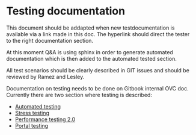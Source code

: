 # Testing documentation

This document should be addapted when new testdocumentation is available via a link made in this doc. The hyperlink should direct the tester to the right documentation section.

At this moment Q&A is using sphinx in order to generate automated documentation which is then added to the automated tested section.

All test scenarios should be clearly described in GIT issues and should be reviewed by Ramez and Lesley.

Documentation on testing needs to be done on Gitbook internal OVC doc. Currently there are two section where testing is described:  
- [Automated testing](https://gig.gitbooks.io/ovcdoc_internal/content/testing/automated_testing/automated_testing.html)
- [Stress testing](https://github.com/0-complexity/ovcdoc_public/blob/master/Testing/StressTesting/Performance%20test%201.0/stress_tests.md)  
- [Performance testing 2.0](https://github.com/gig-projects/org_quality/tree/master/Environment_testing)
- [Portal testing](https://github.com/gig-projects/org_quality/tree/master/Openvcloud/Portal)
